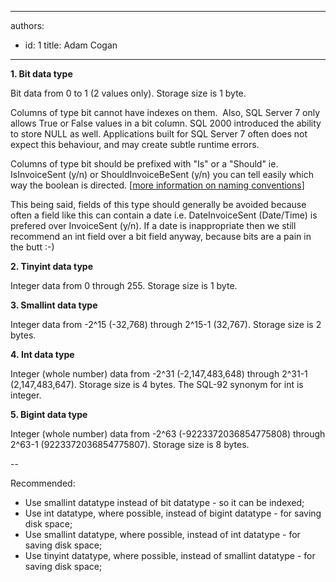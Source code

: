 

---
authors:
  - id: 1
    title: Adam Cogan
---




<span class='intro'> <b>​1. Bit data type</b><p class="ssw15-rteElement-P">Bit data from 0 to 1 (2 values only). Storage size is 1 byte.</p><p class="ssw15-rteElement-P">Columns of type&#160;bit&#160;cannot have indexes on them.&#160; Also, SQL Server 7 only allows True or False values in a&#160;bit&#160;column. SQL 2000 introduced the ability to store NULL as well. Applications built for SQL Server 7 often does not expect this behaviour, and may create subtle runtime errors.</p><div><div><p class="ssw15-rteElement-P">​​Columns of type&#160;bit&#160;should be prefixed with &quot;Is&quot; or a &quot;Should&quot; ie. IsInvoiceSent (y/n) or ShouldInvoiceBeSent (y/n) you can tell easily which way the boolean is directed.&#160;[<a href="/_layouts/15/FIXUPREDIRECT.ASPX?WebId=3dfc0e07-e23a-4cbb-aac2-e778b71166a2&amp;TermSetId=07da3ddf-0924-4cd2-a6d4-a4809ae20160&amp;TermId=4be22043-306c-4c6f-b9b6-ec2ff37be97e">more information on naming conventions​</a>]</p>This being said, fields of this type should generally be avoided because often a field like this can contain a date i.e. DateInvoiceSent (Date/Time) is prefered over InvoiceSent (y/n). If a date is inappropriate then we still recommend an int field over a bit field anyway, because bits are a pain in the butt &#58;-)<br></div></div> </span>

<p class="ssw15-rteElement-P"><b>2. ​Tinyint data type</b></p><p class="ssw15-rteElement-P">Integer data from 0 through 255. Storage size is 1 byte.</p><p class="ssw15-rteElement-P"><b>3. Smallint data type</b></p><p>Integer data from -2^15 (-32,768) through 2^15-1 (32,767). Storage size is 2 bytes.</p><p class="ssw15-rteElement-P"><b>4.&#160;Int data type</b></p><p class="ssw15-rteElement-P">Integer (whole number) data from -2^31 (-2,147,483,648) through 2^31-1 (2,147,483,647). Storage size is 4 bytes. The SQL-92 synonym for int is integer.</p><p class="ssw15-rteElement-P"><b>5. Bigint data type</b></p><p class="ssw15-rteElement-P">Integer (whole number) data from -2^63 (-9223372036854775808) through 2^63-1 (9223372036854775807). Storage size is 8 bytes.</p><p class="ssw15-rteElement-P">--​<br></p><p class="ssw15-rteElement-P">Recommended&#58;<br></p><ul><li>Use smallint datatype instead of bit datatype - so it can be indexed;</li><li>Use int datatype, where possible, instead of bigint datatype - for saving disk space;</li><li>Use smallint datatype, where possible, instead of int datatype - for saving disk space;</li><li>Use tinyint datatype, where possible, instead of smallint datatype - for saving disk space;</li></ul>


